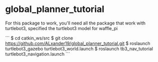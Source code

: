 # global_planner_tutorial

For this package to work, you'll need all the package that work with turtlebot3, specified the turtlebot3 model for waffle_pi

´´´
$ cd catkin_ws/src
$ git clone https://github.com/ALxander19/global_planner_tutorial.git
$ roslaunch turtlebot3_gazebo turtlebot3_world.launch
$ roslaunch tb3_nav_tutorial turtlebot3_navigation.launch
´´´
